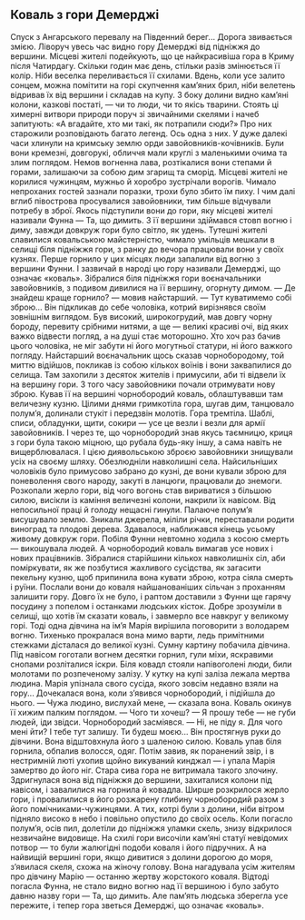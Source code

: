 ## Коваль з гори Демерджі
Спуск з Ангарського перевалу на Південний берег... Дорога звивається змією. Ліворуч увесь час видно гору Демерджі від підніжжя до вершини.
Місцеві жителі подейкують, що це найкрасивіша гора в Криму після Чатирдагу. Скільки годин має день, стільки разів змінюється її колір. Ніби веселка переливається її схилами.
Вдень, коли усе залито сонцем, можна помітити на горі скупчення кам’яних брил, ніби велетень відривав їх від вершини і складав на купу. З боку долини видно кам’яні колони, казкові постаті, — чи то люди, чи то якісь тварини. Стоять ці химерні витвори природи поруч зі звичайними скелями і начеб запитують: «А вгадайте, хто ми такі, як потрапили сюди?»
Про них старожили розповідають багато легенд. Ось одна з них.
У дуже далекі часи хлинули на кримську землю орди завойовників-кочівників. Були вони кремезні, довгорукі, обличчя мали круглі з маленькими очима та злим поглядом. Немов вогненна лава, розтікалися вони степами й горами, залишаючи за собою дим згарищ та сморід.
Місцеві жителі не корилися чужинцям, мужньо й хоробро зустрічали ворогів. Чимало непроханих гостей зазнали поразки, трохи було збито їм пиху. І чим далі вглиб півострова просувалися завойовники, тим більше відчували потребу в зброї.
Якось підступили вони до гори, яку місцеві жителі називали Фунна — Та, що димить. З її вершини здіймався стовп вогню і диму, завжди довкруж гори було світло, як удень. Тутешні жителі славилися ковальською майстерністю, чимало умільців мешкали в селищі біля підніжжя гори, з ранку до вечора працювали вони у своїх кузнях. Перше горнило у цих місцях люди запалили від вогню з вершини Фунни. І зазвичай в народі цю гору називали Демерджі, що означає «коваль».
Зібралися біля підніжжя гори воєначальники завойовників, з подивом дивилися на її вершину, огорнуту димом.
— Де знайдеш краще горнило? — мовив найстарший. — Тут куватимемо собі зброю...
Він підкликав до себе чоловіка, котрий вирізнявся своїм зовнішнім виглядом. Був високий, широкогрудий, мав довгу чорну бороду, перевиту срібними нитями, а ще — великі красиві очі, від яких важко відвести погляд, а на душі стає моторошно. Хто хоч раз бачив цього чоловіка, не міг забути ні його могутньої статури, ні його важкого погляду.
Найстарший воєначальник щось сказав чорнобородому, той миттю відійшов, покликав із собою кількох воїнів і вони заквапилися до селища. Там захопили з десяток жителів і примусили, аби ті відвели їх на вершину гори.
З того часу завойовники почали отримувати нову зброю. Кував її на вершині чорнобородий коваль, облаштувавши там величезну кузню. Цілими днями гримкотіла гора, шугав дим, танцювало полум’я, долинали стукіт і передзвін молотів. Гора тремтіла. Шаблі, списи, обладунки, щити, сокири — усе це везли і везли для армії завойовників. І через те, що чорнобородий знав якусь таємницю, криця з гори була такою міцною, що рубала будь-яку іншу, а сама навіть не вищерблювалася.
І цією диявольською зброєю завойовники знищували усіх на своєму шляху. Обезлюдніли навколишні села. Найсильніших чоловіків було примусово забрано до кузні, де вони кували зброю для поневолення свого народу, закуті в ланцюги, працювали до знемоги. Розкопали жерло гори, від чого вогонь став вириватися з більшою силою, висікли із каміння величезні колони, накрили їх навісом. Від непосильної праці й голоду нещасні гинули.
Палаюче полум’я висушувало землю. Зникали джерела, міліли річки, переставали родити виноград та плодові дерева.
Здавалося, наближався кінець усьому живому довкруж гори. Побіля Фунни невтомно ходила з косою смерть — викошувала людей. А чорнобородий коваль вимагав усе нових і нових працівників.
Зібралися старійшини кількох навколишніх сіл, аби поміркувати, як же позбутися жахливого сусідства, як загасити пекельну кузню, щоб припинила вона кувати зброю, котра сіяла смерть і руїни. Послали вони до коваля найшанованіших сільчан з проханням залишити гору. Довго їх не було, і раптом доставили з Фунни ще гарячу посудину з попелом і останками людських кісток.
Добре зрозуміли в селищі, що хотів їм сказати коваль, і завмерло все навкруг у великому горі.
Тоді одна дівчина на ім’я Марія вирішила поговорити з володарем вогню. Тихенько прокралася вона мимо варти, ледь примітними стежками дісталася до великої кузні. Сумну картину побачила дівчина. Під навісом гоготали вогнем десятки горнил, гули міхи, яскравими снопами розліталися іскри. Біля ковадл стояли напівоголені люди, били молотами по розпеченому залізу.
У кутку на купі заліза лежала мертва людина. Марія упізнала свого сусіда, якого зовсім недавно взяли на гору...
Дочекалася вона, коли з’явився чорнобородий, і підійшла до нього.
— Чужа людино, вислухай мене, — сказала вона.
Коваль окинув її хижим палким поглядом.
— Чого ти хочеш?
— Я прошу тебе — не губи людей, іди звідси.
Чорнобородий засміявся.
— Ні, не піду я. Для чого мені йти? І тебе тут залишу. Ти будеш моєю... Він простягнув руки до дівчини. Вона відштовхнула його з шаленою силою. Коваль упав біля горнила, обпалив волосся, одяг. Потім завив, як поранений звір, і в нестримній люті ухопив щойно викуваний кинджал — і упала Марія замертво до його ніг.
Стара сива гора не витримала такого злочину. Здригнулася вона від підніжжя до вершини, захиталися колони під навісом, і завалилися на горнила й ковадла. Ширше розкрилося жерло гори, і провалилися в його розжарену глибину чорнобородий разом з його помічниками-чужинцями. А тих, котрі були з долини, ніби вітром підняло високо в небо і повільно опустило до своїх осель.
Коли погасло полум’я, осів пил, долетіли до підніжжя уламки скель, знизу відкрилося незвичайне видовище. На схилі гори височіли кам’яні статуї невідомих потвор — то були жалюгідні подоби коваля і його підручних. А на найвищій вершині гори, якщо дивитися з долини дорогою до моря, з’явилася скеля, схожа на жіночу голову. Вона нагадувала усім жителям про дівчину Марію — останню жертву жорстокого коваля.
Відтоді погасла Фунна, не стало видно вогню над її вершиною і було забуто давню назву гори — Та, що димить. Але пам’ять людська зберегла усе пережите, і тепер гора зветься Демерджі, що означає «коваль».
